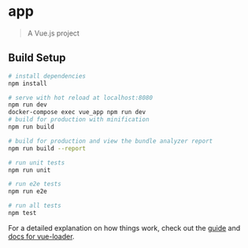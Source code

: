 # app

> A Vue.js project

## Build Setup

``` bash
# install dependencies
npm install

# serve with hot reload at localhost:8080
npm run dev
docker-compose exec vue_app npm run dev
# build for production with minification
npm run build

# build for production and view the bundle analyzer report
npm run build --report

# run unit tests
npm run unit

# run e2e tests
npm run e2e

# run all tests
npm test
```

For a detailed explanation on how things work, check out the [guide](http://vuejs-templates.github.io/webpack/) and [docs for vue-loader](http://vuejs.github.io/vue-loader).
